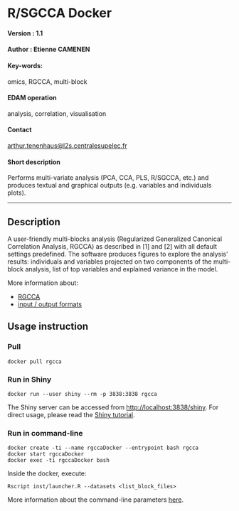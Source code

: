 # R/SGCCA Docker 

#### Version : 1.1

#### Author : Etienne CAMENEN

#### Key-words: 
omics, RGCCA, multi-block

#### EDAM operation
analysis, correlation, visualisation

#### Contact
arthur.tenenhaus@l2s.centralesupelec.fr

#### Short description
Performs multi-variate analysis (PCA, CCA, PLS, R/SGCCA, etc.) and produces textual and graphical outputs (e.g. variables and individuals plots).

---

## Description
A user-friendly multi-blocks analysis (Regularized Generalized Canonical Correlation Analysis, RGCCA) as described in [1] and [2] with all default settings predefined. The software produces figures to explore the analysis' results: individuals and variables projected on two components of the multi-block analysis, list of top variables and explained variance in the model.
 
More information about:
- [RGCCA](https://cran.r-project.org/web/packages/RGCCA/vignettes/vignette_RGCCA.pdf)
- [input / output formats](https://github.com/rgcca-factory/RGCCA/tree/release/3.0.0#input-files)


## Usage instruction

### Pull
```
docker pull rgcca
```

### Run in Shiny

```
docker run --user shiny --rm -p 3838:3838 rgcca
```

The Shiny server can be accessed from [http://localhost:3838/shiny](http://localhost:3838/shiny).
For direct usage, please read the [Shiny tutorial](https://github.com/BrainAndSpineInstitute/rgcca_Rpackage/blob/master/inst/shiny/tutorialShiny.md).

### Run in command-line

```
docker create -ti --name rgccaDocker --entrypoint bash rgcca
docker start rgccaDocker
docker exec -ti rgccaDocker bash
```

Inside the docker, execute:

```
Rscript inst/launcher.R --datasets <list_block_files> 
```

More information about the command-line parameters [here](https://github.com/rgcca-factory/RGCCA/tree/release/3.0.0#command-line).